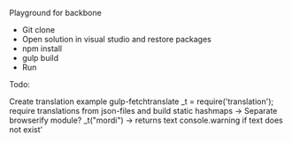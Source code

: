 Playground for backbone

* Git clone
* Open solution in visual studio and restore packages
* npm install
* gulp build
* Run

Todo:

Create translation example
gulp-fetchtranslate
_t = require('translation');
require translations from json-files and build static hashmaps -> Separate browserify module?
_t("mordi") -> returns text
console.warning if text does not exist'
